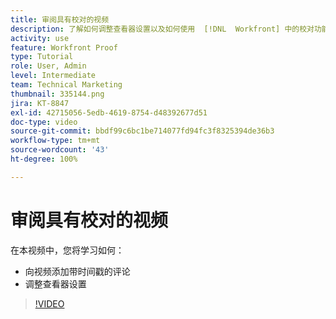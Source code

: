 ```yaml
---
title: 审阅具有校对的视频
description: 了解如何调整查看器设置以及如何使用  [!DNL  Workfront] 中的校对功能向视频添加带时间戳的评论。
activity: use
feature: Workfront Proof
type: Tutorial
role: User, Admin
level: Intermediate
team: Technical Marketing
thumbnail: 335144.png
jira: KT-8847
exl-id: 42715056-5edb-4619-8754-d48392677d51
doc-type: video
source-git-commit: bbdf99c6bc1be714077fd94fc3f8325394de36b3
workflow-type: tm+mt
source-wordcount: '43'
ht-degree: 100%

---
```


# 审阅具有校对的视频

在本视频中，您将学习如何：

* 向视频添加带时间戳的评论
* 调整查看器设置

>[!VIDEO](https://video.tv.adobe.com/v/335144/?quality=12&learn=on&enablevpops=1)

<!--
## Learn more
* Review a video proof
-->

